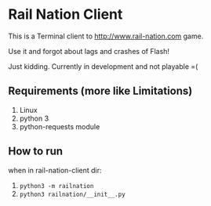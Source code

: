 Rail Nation Client
===================

This is a Terminal client to http://www.rail-nation.com game.

Use it and forgot about lags and crashes of Flash!

Just kidding. Currently in development and not playable =(

Requirements (more like Limitations)
--------------------------
1. Linux
2. python 3
3. python-requests module

How to run
-----------
when in rail-nation-client dir:

1. `python3 -m railnation`
2. `python3 railnation/__init__.py`
